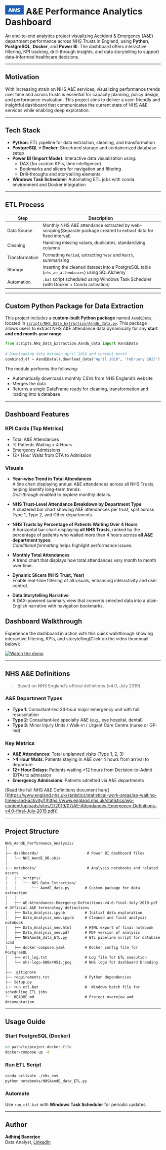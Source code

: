 # <img src="notebooks/nhs-logo-880x4951.jpeg" alt="NHS Logo" width="60" height="30"/> A&E Performance Analytics Dashboard

An end-to-end analytics project visualizing Accident & Emergency (A&E) department performance across NHS Trusts in England, using **Python**, **PostgreSQL**, **Docker**, and **Power BI**. The dashboard offers interactive filtering, KPI tracking, drill-through insights, and data storytelling to support data-informed healthcare decisions.

---

## Motivation

With increasing strain on NHS A&E services, visualizing performance trends over time and across trusts is essential for capacity planning, policy design, and performance evaluation. This project aims to deliver a user-friendly and insightful dashboard that communicates the current state of NHS A&E services while enabling deep exploration.

---

## Tech Stack

- **Python**: ETL pipeline for data extraction, cleaning, and transformation  
- **PostgreSQL + Docker**: Structured storage and containerized database setup  
- **Power BI (Import Mode)**: Interactive data visualization using:
  - DAX (for custom KPIs, time intelligence)
  - Bookmarks and slicers for navigation and filtering
  - Drill-throughs and storytelling elements  
- **Windows Task Scheduler**: Automating ETL jobs with conda environment and Docker integration

---

## ETL Process

| Step | Description |
|------|-------------|
| Data Source | Monthly NHS A&E attendance extracted by web-scraping(Separate package created to extract data for fixed interval) |
| Cleaning | Handling missing values, duplicates, standardizing columns |
| Transformation | Formatting `Period`, extracting `Year` and `Month`, summarizing |
| Storage | Inserting the cleaned dataset into a PostgreSQL table (`nhs_ae_attendances`) using SQLAlchemy |
| Automation | `.bat` script scheduled using Windows Task Scheduler (with Docker + Conda activation) |

---

## Custom Python Package for Data Extraction

This project includes a **custom-built Python package** named `AandEData`, located in [`scripts/NHS_Data_Extraction/AandE_data.py`](notebooks/scripts/NHS_Data_Extraction/AandE_data.py). This package allows users to extract NHS A&E attendance data dynamically for any **start and end month-year range**.

```python
from scripts.NHS_Data_Extraction.AandE_data import AandEData

# Downloading data between April 2018 and current month
combined_df = AandEData().download_data("April 2018", "February 2025")
```

The module performs the following:
- Automatically downloads monthly CSVs from NHS England’s website  
- Merges the data  
- Returns a single DataFrame ready for cleaning, transformation and loading into a database

---

## Dashboard Features

### KPI Cards (Top Metrics)
- Total A&E Attendances  
- % Patients Waiting > 4 Hours 
- Emergency Admissions  
- 12+ Hour Waits from DTA to Admission  

### Visuals

- **Year-wise Trend in Total Attendances**  
  A line chart displaying annual A&E attendances across all NHS Trusts, helping identify long-term trends.  
  *Drill-through enabled* to explore monthly details.

- **NHS Trust-Level Attendance Breakdown by Department Type**  
  A clustered bar chart showing A&E attendances per trust, split across Type 1, Type 2, and Other departments.

- **NHS Trusts by Percentage of Patients Waiting Over 4 Hours**  
  A horizontal bar chart displaying **all NHS Trusts**, ranked by the percentage of patients who waited more than 4 hours across **all A&E department types**.  
  *Conditional formatting* helps highlight performance issues.

- **Monthly Total Attendances**  
  A trend chart that displays how total attendances vary month to month over time.

- **Dynamic Slicers (NHS Trust, Year)**  
  Enable real-time filtering of all visuals, enhancing interactivity and user control.

- **Data Storytelling Narrative**  
  A DAX-powered summary view that converts selected data into a plain-English narrative with navigation bookmarks.

## Dashboard Walkthrough

Experience the dashboard in action with this quick walkthrough showing interactive filtering, KPIs, and storytelling(Click on the video thumbnail below):

[![Watch the demo](https://img.youtube.com/vi/n97qh0wzoUI/0.jpg)](https://www.youtube.com/watch?v=n97qh0wzoUI)

---

##  NHS A&E Definitions

> Based on NHS England’s official definitions (v4.0, July 2019)

### A&E Department Types
- **Type 1**: Consultant-led 24-hour major emergency unit with full resuscitation
- **Type 2**: Consultant-led specialty A&E (e.g., eye hospital, dental)
- **Type 3**: Minor Injury Units / Walk-in / Urgent Care Centre (nurse or GP-led)

### Key Metrics
- **A&E Attendances**: Total unplanned visits (Type 1, 2, 3)
- **>4 Hour Waits**: Patients staying in A&E over 4 hours from arrival to departure
- **12+ Hour Delays**: Patients waiting >12 hours from Decision-to-Admit (DTA) to admission
- **Emergency Admissions**: Patients admitted via A&E departments

[Read the full NHS A&E Definitions document here][(https://www.england.nhs.uk/statistics/statistical-work-areas/ae-waiting-times-and-activity/](https://www.england.nhs.uk/statistics/wp-content/uploads/sites/2/2019/07/AE-Attendances-Emergency-Definitions-v4.0-final-July-2019.pdf))

---

## Project Structure
```
NHS_AandE_Performance_Analysis/
│
├── dashboards/                      # Power BI dashboard files
│   └── NHS_AandE_DB.pbix
│
├── notebooks/                       # Analysis notebooks and related assets
│   ├── scripts/
│   │   └── NHS_Data_Extraction/
│   │       └── AandE_data.py       # Custom package for data extraction
│   │
│   ├── AE-Attendances-Emergency-Definitions-v4.0-final-July-2019.pdf   # Official A&E terminology definitions
│   ├── Data_Analysis.ipynb         # Initial data exploration
│   ├── Data_Analysis_new.ipynb     # Cleaned and final analysis notebook
│   ├── Data_Analysis_new.html      # HTML export of final notebook
│   ├── Data_Analysis_new.pdf       # PDF version of analysis
│   ├── NHSAandE_data_ETL.py        # ETL pipeline script for database load
│   ├── docker-compose.yaml         # Docker config file for PostgreSQL
│   ├── etl_log.txt                 # Log file for ETL execution
│   └── nhs-logo-880x4951.jpeg      # NHS logo for dashboard branding
│
├── .gitignore
├── requirements.txt                # Python dependencies
├── Setup.py
├── run_etl.bat                     #  Windows batch file for scheduling ETL jobs
└── README.md                       # Project overview and documentation
```

---

## Usage Guide

### Start PostgreSQL (Docker)
```bash
cd path/to/project-docker-file
docker-compose up -d
```

### Run ETL Script
```bash
conda activate ./nhs_env
python notebooks/NHSAandE_data_ETL.py
```

### Automate
Use `run_etl.bat` with **Windows Task Scheduler** for periodic updates.

---

## Author

**Adhiraj Banerjee**  
Data Analyst, [LinkedIn](https://www.linkedin.com/in/adhiraj-banerjee/)
